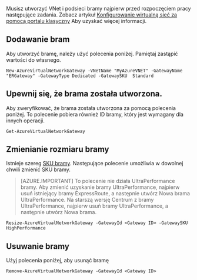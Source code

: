 Musisz utworzyć VNet i podsieci bramy najpierw przed rozpoczęciem pracy następujące zadania. Zobacz artykuł [Konfigurowanie wirtualną sieć za pomocą portalu klasyczny](../articles/expressroute/expressroute-howto-vnet-portal-classic.md) Aby uzyskać więcej informacji.   

## <a name="add-a-gateway"></a>Dodawanie bram

Aby utworzyć bramę, należy użyć polecenia poniżej. Pamiętaj zastąpić wartości do własnego.

    New-AzureVirtualNetworkGateway -VNetName "MyAzureVNET" -GatewayName "ERGateway" -GatewayType Dedicated -GatewaySKU  Standard

## <a name="verify-the-gateway-was-created"></a>Upewnij się, że brama została utworzona.

Aby zweryfikować, że brama została utworzona za pomocą polecenia poniżej. To polecenie pobiera również ID bramy, który jest wymagany dla innych operacji.

    Get-AzureVirtualNetworkGateway

## <a name="resize-a-gateway"></a>Zmienianie rozmiaru bramy

Istnieje szereg [SKU bramy](../articles/expressroute/expressroute-about-virtual-network-gateways.md). Następujące polecenie umożliwia w dowolnej chwili zmienić SKU bramy.

>[AZURE.IMPORTANT] To polecenie nie działa UltraPerformance bramy. Aby zmienić uzyskanie bramy UltraPerformance, najpierw usuń istniejący bramy ExpressRoute, a następnie utwórz Nowa brama UltraPerformance. Na starszą wersję Centrum z bramy UltraPerformance, najpierw usuń bramy UltraPerformance, a następnie utwórz Nowa brama. 

    Resize-AzureVirtualNetworkGateway -GatewayId <Gateway ID> -GatewaySKU HighPerformance

## <a name="remove-a-gateway"></a>Usuwanie bramy

Użyj polecenia poniżej, aby usunąć bramę

    Remove-AzureVirtualNetworkGateway -GatewayId <Gateway ID>